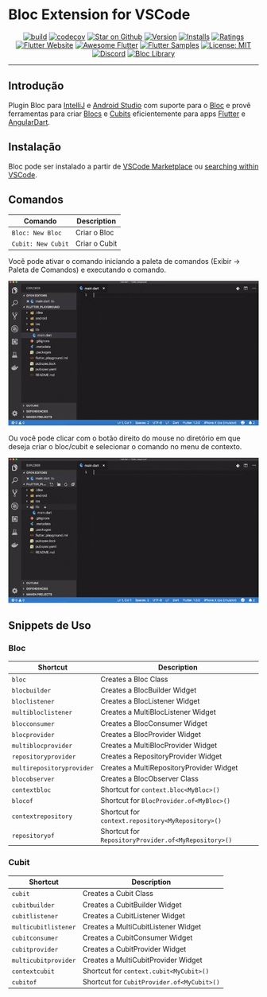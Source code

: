 # Bloc Extension for VSCode

<p align="center">
<a href="https://github.com/felangel/bloc/actions"><img src="https://img.shields.io/github/workflow/status/felangel/bloc/build.svg?logo=github" alt="build"></a>
<a href="https://codecov.io/gh/felangel/bloc"><img src="https://codecov.io/gh/felangel/Bloc/branch/master/graph/badge.svg" alt="codecov"></a>
<a href="https://github.com/felangel/bloc"><img src="https://img.shields.io/github/stars/felangel/bloc.svg?style=flat&logo=github&colorB=deeppink&label=stars" alt="Star on Github"></a>
<a href="https://marketplace.visualstudio.com/items?itemName=FelixAngelov.bloc"><img src="https://vsmarketplacebadge.apphb.com/version-short/FelixAngelov.bloc.svg" alt="Version"></a>
<a href="https://marketplace.visualstudio.com/items?itemName=FelixAngelov.bloc"><img src="https://vsmarketplacebadge.apphb.com/installs-short/FelixAngelov.bloc.svg" alt="Installs"></a>
<a href="https://marketplace.visualstudio.com/items?itemName=FelixAngelov.bloc"><img src="https://vsmarketplacebadge.apphb.com/rating-short/FelixAngelov.bloc.svg" alt="Ratings"></a>
<a href="https://flutter.dev/docs/development/data-and-backend/state-mgmt/options#bloc--rx"><img src="https://img.shields.io/badge/flutter-website-deepskyblue.svg" alt="Flutter Website"></a>
<a href="https://github.com/Solido/awesome-flutter#standard"><img src="https://img.shields.io/badge/awesome-flutter-blue.svg?longCache=true" alt="Awesome Flutter"></a>
<a href="http://fluttersamples.com"><img src="https://img.shields.io/badge/flutter-samples-teal.svg?longCache=true" alt="Flutter Samples"></a>
<a href="https://opensource.org/licenses/MIT"><img src="https://img.shields.io/badge/license-MIT-purple.svg" alt="License: MIT"></a>
<a href="https://discord.gg/Hc5KD3g"><img src="https://img.shields.io/discord/649708778631200778.svg?logo=discord&color=blue" alt="Discord"></a>
<a href="https://github.com/felangel/bloc"><img src="https://tinyurl.com/bloc-library" alt="Bloc Library"></a>
</p>

---

## Introdução

Plugin Bloc para [IntelliJ](https://www.jetbrains.com/idea/) e [Android Studio](https://developer.android.com/studio/) com suporte para o [Bloc](https://bloclibrary.dev) e provê ferramentas para criar [Blocs](https://github.com/felangel/bloc) e [Cubits](https://github.com/felangel/cubit) eficientemente para apps [Flutter](https://flutter.dev/) e [AngularDart](https://angulardart.dev/).

## Instalação

Bloc pode ser instalado a partir de [VSCode Marketplace](https://marketplace.visualstudio.com/items?itemName=FelixAngelov.bloc) ou [searching within VSCode](https://code.visualstudio.com/docs/editor/extension-gallery#_search-for-an-extension).

## Comandos

| Comando            | Description   |
| ------------------ | ------------- |
| `Bloc: New Bloc`   | Criar o Bloc  |
| `Cubit: New Cubit` | Criar o Cubit |

Você pode ativar o comando iniciando a paleta de comandos (Exibir -> Paleta de Comandos) e executando o comando.

![demo](https://raw.githubusercontent.com/felangel/bloc/master/extensions/vscode/assets/new-bloc-usage-1.gif)

Ou você pode clicar com o botão direito do mouse no diretório em que deseja criar o bloc/cubit e selecionar o comando no menu de contexto.

![demo](https://raw.githubusercontent.com/felangel/bloc/master/extensions/vscode/assets/new-bloc-usage-2.gif)

## Snippets de Uso

### Bloc

| Shortcut                  | Description                                          |
| ------------------------- | ---------------------------------------------------- |
| `bloc`                    | Creates a Bloc Class                                 |
| `blocbuilder`             | Creates a BlocBuilder Widget                         |
| `bloclistener`            | Creates a BlocListener Widget                        |
| `multibloclistener`       | Creates a MultiBlocListener Widget                   |
| `blocconsumer`            | Creates a BlocConsumer Widget                        |
| `blocprovider`            | Creates a BlocProvider Widget                        |
| `multiblocprovider`       | Creates a MultiBlocProvider Widget                   |
| `repositoryprovider`      | Creates a RepositoryProvider Widget                  |
| `multirepositoryprovider` | Creates a MultiRepositoryProvider Widget             |
| `blocobserver`            | Creates a BlocObserver Class                         |
| `contextbloc`             | Shortcut for `context.bloc<MyBloc>()`                |
| `blocof`                  | Shortcut for `BlocProvider.of<MyBloc>()`             |
| `contextrepository`       | Shortcut for `context.repository<MyRepository>()`    |
| `repositoryof`            | Shortcut for `RepositoryProvider.of<MyRepository>()` |

### Cubit

| Shortcut             | Description                                |
| -------------------- | ------------------------------------------ |
| `cubit`              | Creates a Cubit Class                      |
| `cubitbuilder`       | Creates a CubitBuilder Widget              |
| `cubitlistener`      | Creates a CubitListener Widget             |
| `multicubitlistener` | Creates a MultiCubitListener Widget        |
| `cubitconsumer`      | Creates a CubitConsumer Widget             |
| `cubitprovider`      | Creates a CubitProvider Widget             |
| `multicubitprovider` | Creates a MultiCubitProvider Widget        |
| `contextcubit`       | Shortcut for `context.cubit<MyCubit>()`    |
| `cubitof`            | Shortcut for `CubitProvider.of<MyCubit>()` |
